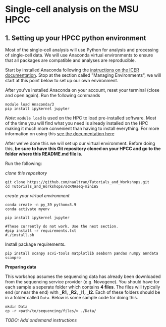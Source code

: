 # <b>Single-cell analysis on the MSU HPCC</b>

## <b>1. Setting up your HPCC python environment</b>
Most of the single-cell analysis will use Python for analysis and processing of single-cell data. We will use Anaconda virtual environments to ensure that all packages are compatible and analyses are reproducible.

Start by installed Anaconda following the [instructions on the ICER documentation](https://docs.icer.msu.edu/Using_conda/). Stop at the section called "Managing Environments", we will start at this point below to set up our own environment.

After you've installed Anaconda on your account, reset your terminal (close and open again). Run the following commands

```{bash}
module load Anaconda/3
pip install ipykernel jupyter
```

<i>Note:</i> `module load` is used on the HPC to load pre-installed software. Most of the time you will find what you need is already installed on the HPC making it much more convenient than having to install everything. For more information on using this [see the documentation here](https://docs.icer.msu.edu/Intro_to_modules/)

After we've done this we will set up our virtual environment. Before doing this, <b>be sure to have this Git repository cloned on your HPCC and go to the folder where this README.md file is</b>.

Run the following:

<i>clone this repository</i>
```{bash}
git clone https://github.com/naultran/Tutorials_and_Workshops.git
cd Tutorials_and_Workshops/scRNAseq-miniWS
```

<i>create your virtual environment</i>
```{bash}
conda create -n py_39 python=3.9
conda activate myenv

pip install ipykernel jupyter

#These currently do not work. Use the next section.
#pip install -r requirements.txt
#./install.sh
```

Install package requirements.
```
pip install scanpy scvi-tools matplotlib seaborn pandas numpy anndata scanpro
```

<b>Preparing data</b>

This workshop assumes the sequencing data has already been downloaded from the sequencing service provider (e.g. Novogene). You should have for each sample a seperate folder which contains <b>4 files</b>. The files will typically end (or near the end) with <b>_R1, _R2, _I1, _I2</b>. Each of these folders should be in a folder called `Data`. Below is some sample code for doing this.

```{bash}
mkdir Data
cp -r <path/to/sequencing/files/> ./Data/
```

<i>TODO: Add ondemand instructions</i>


